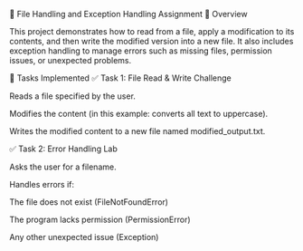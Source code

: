 📂 File Handling and Exception Handling Assignment
📌 Overview

This project demonstrates how to read from a file, apply a modification to its contents, and then write the modified version into a new file.
It also includes exception handling to manage errors such as missing files, permission issues, or unexpected problems.

🧩 Tasks Implemented
✅ Task 1: File Read & Write Challenge

Reads a file specified by the user.

Modifies the content (in this example: converts all text to uppercase).

Writes the modified content to a new file named modified_output.txt.

✅ Task 2: Error Handling Lab

Asks the user for a filename.

Handles errors if:

The file does not exist (FileNotFoundError)

The program lacks permission (PermissionError)

Any other unexpected issue (Exception)
